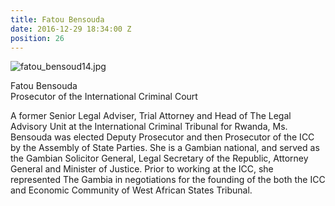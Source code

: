```yaml
---
title: Fatou Bensouda
date: 2016-12-29 18:34:00 Z
position: 26
---
```


![fatou_bensoud14.jpg](/uploads/fatou_bensoud14.jpg)

Fatou Bensouda <br> Prosecutor of the International Criminal Court 


A former Senior Legal Adviser, Trial Attorney and Head of The Legal Advisory Unit at the International Criminal Tribunal for Rwanda, Ms. Bensouda was elected Deputy Prosecutor and then Prosecutor of the ICC by the Assembly of State Parties. She is a Gambian national, and served as the Gambian Solicitor General, Legal Secretary of the Republic, Attorney General and Minister of Justice. Prior to working at the ICC, she represented The Gambia in negotiations for the founding of the both the ICC and Economic Community of West African States Tribunal.
